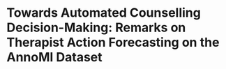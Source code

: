 # Towards Automated Counselling Decision-Making: Remarks on Therapist Action Forecasting on the AnnoMI Dataset
